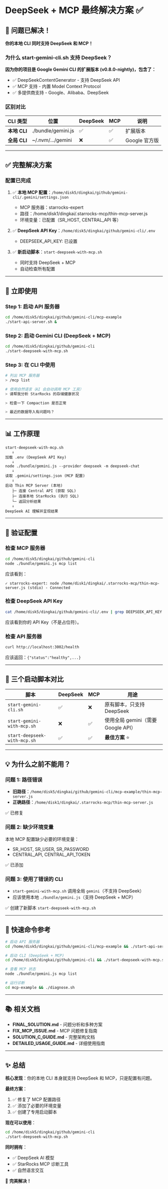 # DeepSeek + MCP 最终解决方案 ✅

## 🎉 问题已解决！

**你的本地 CLI 同时支持 DeepSeek 和 MCP！**

### 为什么 start-gemini-cli.sh 支持 DeepSeek？

**因为你的项目是 Google Gemini CLI 的扩展版本 (v0.8.0-nightly)，包含了：**
- ✅ DeepSeekContentGenerator - 支持 DeepSeek API
- ✅ MCP 支持 - 内置 Model Context Protocol
- ✅ 多提供商支持 - Google、Alibaba、DeepSeek

### 区别对比

| CLI 类型 | 位置 | DeepSeek | MCP | 说明 |
|----------|------|----------|-----|------|
| **本地 CLI** | ./bundle/gemini.js | ✅ | ✅ | 扩展版本 |
| **全局 CLI** | ~/.nvm/.../gemini | ❌ | ✅ | Google 官方版 |

---

## ✅ 完整解决方案

### 配置已完成

1. ✅ **本地 MCP 配置**：`/home/disk5/dingkai/github/gemini-cli/.gemini/settings.json`
   - MCP 服务器：starrocks-expert
   - 路径：/home/disk1/dingkai/.starrocks-mcp/thin-mcp-server.js
   - 环境变量：已配置（SR_HOST, CENTRAL_API 等）

2. ✅ **DeepSeek API Key**：`/home/disk5/dingkai/github/gemini-cli/.env`
   - DEEPSEEK_API_KEY: 已设置

3. ✅ **新启动脚本**：`start-deepseek-with-mcp.sh`
   - 同时支持 DeepSeek + MCP
   - 自动检查所有配置

---

## 🚀 立即使用

### Step 1: 启动 API 服务器

```bash
cd /home/disk5/dingkai/github/gemini-cli/mcp-example
./start-api-server.sh &
```

### Step 2: 启动 Gemini CLI (DeepSeek + MCP)

```bash
cd /home/disk5/dingkai/github/gemini-cli
./start-deepseek-with-mcp.sh
```

### Step 3: 在 CLI 中使用

```bash
# 列出 MCP 服务器
> /mcp list

# 使用自然语言（AI 会自动调用 MCP 工具）
> 请帮我分析 StarRocks 的存储健康状况

> 检查一下 Compaction 是否正常

> 最近的数据导入有问题吗？
```

---

## 📊 工作原理

```
start-deepseek-with-mcp.sh
   ↓
加载 .env (DeepSeek API Key)
   ↓
node ./bundle/gemini.js --provider deepseek -m deepseek-chat
   ↓
读取 .gemini/settings.json (MCP 配置)
   ↓
启动 Thin MCP Server (本地)
   ├─ 连接 Central API (获取 SQL)
   ├─ 连接本地 StarRocks (执行 SQL)
   └─ 返回分析结果
   ↓
DeepSeek AI 理解并呈现结果
```

---

## 🔧 验证配置

### 检查 MCP 服务器

```bash
cd /home/disk5/dingkai/github/gemini-cli
node ./bundle/gemini.js mcp list
```

应该看到：
```
✓ starrocks-expert: node /home/disk1/dingkai/.starrocks-mcp/thin-mcp-server.js (stdio) - Connected
```

### 检查 DeepSeek API Key

```bash
cat /home/disk5/dingkai/github/gemini-cli/.env | grep DEEPSEEK_API_KEY
```

应该看到你的 API Key（不是占位符）。

### 检查 API 服务器

```bash
curl http://localhost:3002/health
```

应该返回：`{"status":"healthy",...}`

---

## 📝 三个启动脚本对比

| 脚本 | DeepSeek | MCP | 用途 |
|------|----------|-----|------|
| `start-gemini-cli.sh` | ✅ | ❌ | 原有脚本，只支持 DeepSeek |
| `start-gemini-with-mcp.sh` | ❌ | ✅ | 使用全局 gemini（需要 Google API）|
| `start-deepseek-with-mcp.sh` | ✅ | ✅ | **最佳方案** ⭐ |

---

## 💡 为什么之前不能用？

### 问题 1: 路径错误

- **旧路径**：`/home/disk5/dingkai/github/gemini-cli/mcp-example/thin-mcp-server.js`
- **正确路径**：`/home/disk1/dingkai/.starrocks-mcp/thin-mcp-server.js`

✅ 已修复

### 问题 2: 缺少环境变量

本地 MCP 配置缺少必要的环境变量：
- SR_HOST, SR_USER, SR_PASSWORD
- CENTRAL_API, CENTRAL_API_TOKEN

✅ 已添加

### 问题 3: 使用了错误的 CLI

- `start-gemini-with-mcp.sh` 调用全局 `gemini`（不支持 DeepSeek）
- 应该使用本地 `./bundle/gemini.js`（支持 DeepSeek + MCP）

✅ 创建了新脚本 `start-deepseek-with-mcp.sh`

---

## 🎯 快速命令参考

```bash
# 启动 API 服务器
cd /home/disk5/dingkai/github/gemini-cli/mcp-example && ./start-api-server.sh &

# 启动 CLI (DeepSeek + MCP)
cd /home/disk5/dingkai/github/gemini-cli && ./start-deepseek-with-mcp.sh

# 查看 MCP 状态
node ./bundle/gemini.js mcp list

# 运行诊断
cd mcp-example && ./diagnose.sh
```

---

## 📚 相关文档

- **FINAL_SOLUTION.md** - 问题分析和多种方案
- **FIX_MCP_ISSUE.md** - MCP 问题修复指南
- **SOLUTION_C_GUIDE.md** - 完整架构文档
- **DETAILED_USAGE_GUIDE.md** - 详细使用指南

---

## ✨ 总结

**核心发现**：你的本地 CLI 本身就支持 DeepSeek 和 MCP，只是配置有问题。

**最终方案**：

1. ✅ 修复了 MCP 配置路径
2. ✅ 添加了必要的环境变量
3. ✅ 创建了专用启动脚本

**现在可以使用**：

```bash
cd /home/disk5/dingkai/github/gemini-cli
./start-deepseek-with-mcp.sh
```

**同时拥有**：
- ✅ DeepSeek AI 模型
- ✅ StarRocks MCP 诊断工具
- ✅ 自然语言交互

🎉 **完美解决！**
